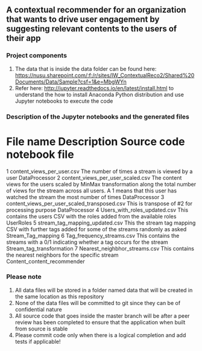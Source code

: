## A contextual recommender for an organization that wants to drive user engagement by suggesting relevant contents to the users of their app

### Project components
1. The data that is inside the data folder can be found here: https://nusu.sharepoint.com/:f:/r/sites/IW_ContextualReco2/Shared%20Documents/Data/Sample?csf=1&e=MbgWYn
2. Refer here: http://jupyter.readthedocs.io/en/latest/install.html to understand the how to install Anaconda Python distribution and use Jupyter notebooks to execute the code

### Description of the Jupyter notebooks and the generated files
#	File name	Description	Source code notebook file
1	content_views_per_user.csv	The number of times a stream is viewed by a user	DataProcessor
2	content_views_per_user_scaled.csv	The content views for the users scaled by MinMax transformation along the total number of views for the stream across all users. A 1 means that this user has watched the stream the most number of times	DataProcessor
3	content_views_per_user_scaled_transposed.csv	This is transpose of #2 for processing purpose	DataProcessor
4	Users_with_roles_updated.csv	This contains the users CSV with the roles added from the available roles	UserRoles
5	stream_tag_mapping_updated.csv	This the stream tag mapping CSV with further tags added for some of the streams randomly as asked	Stream_Tag_mapping
6	Tag_frequency_streams.csv	This contains the streams with a 0/1 indicating whether a tag occurs for the stream	Stream_tag_transformation
7	Nearest_neighbhor_streams.csv	This contains the nearest neighbors for the specific stream	Content_content_recommender

### Please note
1. All data files will be stored in a folder named data that will be created in the same location as this repository
2. None of the data files will be committed to git since they can be of confidential nature
3. All source code that goes inside the master branch will be after a peer review has been completed to ensure that the application when built from source is stable
4. Please commit code only when there is a logical completion and add tests if applicable!
